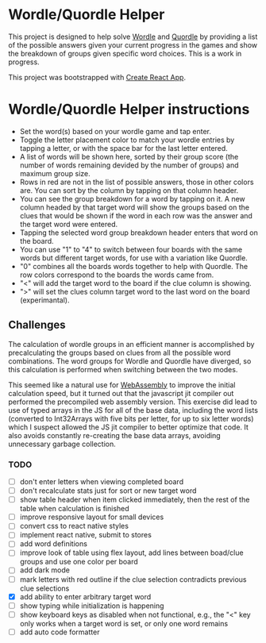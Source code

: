 # Wordle/Quordle Helper 

This project is designed to help solve [Wordle](https://www.nytimes.com/games/wordle/index.html) and [Quordle](https://www.quordle.com/#/) by providing a list of the possible answers given your current progress in the games and show the breakdown of groups given specific word choices. This is a work in progress.

This project was bootstrapped with [Create React App](https://github.com/facebook/create-react-app).

# Wordle/Quordle Helper instructions
* Set the word(s) based on your wordle game and tap enter.
* Toggle the letter placement color to match your wordle entries by tapping a letter, or with the space bar for the last letter entered.
* A list of words will be shown here, sorted by their group score (the number of words remaining devided by the number of groups)
and maximum group size.
* Rows in red are not in the list of possible answers, those 
in other colors are. You can sort by the column by tapping on that column header.
* You can see the group breakdown for a word by tapping on it. A new column headed by that target word will show the groups based on the clues that would be shown if the word in each row was the answer and the target word were entered.
* Tapping the selected word group breakdown header enters that word on the board.
* You can use "1" to "4" to switch between four boards with the same words but different target words, for use with a variation like Quordle.
* "0" combines all the boards words together to help with Quordle. The row colors correspond to the boards the words came from.
* "&lt;" will add the target word to the board if the clue column is showing.
* "&gt;" will set the clues column target word to the last word on the board (experimantal).

## Challenges
The calculation of wordle groups in an efficient manner is accomplished by precalculating the groups based on clues from all the possible word combinations. The word groups for Wordle and Quordle have diverged, so this calculation is performed when switching between the two modes.

This seemed like a natural use for [WebAssembly](https://webassembly.org/) to improve the initial calculation speed, but it turned out that the javascript jit compiler out performed the precompiled web assembly version. This exercise did lead to use of typed arrays in the JS for all of the base data, including the word lists (converted to Int32Arrays with five bits per letter, for up to six letter words) which I suspect allowed the JS jit compiler to better optimize that code. It also avoids constantly re-creating the base data arrays, avoiding unnecessary garbage collection.

### TODO
- [ ] don't enter letters when viewing completed board
- [ ] don't recalculate stats just for sort or new target word
- [ ] show table header when item clicked immediately, then the rest of the table when calculation is finished
- [ ] improve responsive layout for small devices
- [ ] convert css to react native styles
- [ ] implement react native, submit to stores
- [ ] add word definitions
- [ ] improve look of table using flex layout, add lines between boad/clue groups and use one color per board
- [ ] add dark mode
- [ ] mark letters with red outline if the clue selection contradicts previous clue selections
- [x] add ability to enter arbitrary target word
- [ ] show typing while initialization is happening
- [ ] show keyboard keys as disabled when not functional, e.g., the "<" key only works when a target word is set, or only one word remains
- [ ] add auto code formatter
